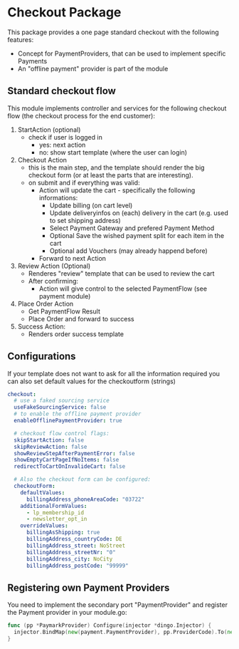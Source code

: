 # Checkout Package

This package provides a one page standard checkout with the following features:

* Concept for PaymentProviders, that can be used to implement specific Payments
* An "offline payment" provider is part of the module

## Standard checkout flow

This module implements controller and services for the following checkout flow (the checkout process for the end customer):

1. StartAction (optional)
    * check if user is logged in
        * yes: next action
        * no: show start template (where the user can login)
1. Checkout Action
    * this is the main step, and the template should render the big checkout form (or at least the parts that are interesting). 
    * on submit and if everything was valid:
        * Action will update the cart - specifically the following informations:
            * Update billing (on cart level)
            * Update deliveryinfos on (each) delivery in the cart (e.g. used to set shipping address)
            * Select Payment Gateway and prefered Payment Method
            * Optional Save the wished payment split for each item in the cart
            * Optional add Vouchers (may already happend before)            
        * Forward to next Action
1. Review Action (Optional)
    * Renderes "review" template that can be used to review the cart
    * After confirming:
        * Action will give control to the selected PaymentFlow (see payment module)
1. Place Order Action
    * Get PaymentFlow Result
    * Place Order and forward to success
1. Success Action:
    * Renders order success template

## Configurations

If your template does not want to ask for all the information required you can also set default values for the checkoutform (strings)

```yaml
checkout:
  # use a faked sourcing service
  useFakeSourcingService: false
  # to enable the offline payment provider
  enableOfflinePaymentProvider: true

  # checkout flow control flags:
  skipStartAction: false
  skipReviewAction: false
  showReviewStepAfterPaymentError: false
  showEmptyCartPageIfNoItems: false
  redirectToCartOnInvalideCart: false

  # Also the checkout form can be configured:
  checkoutForm:
    defaultValues:
      billingAddress_phoneAreaCode: "03722"
    additionalFormValues:
      - lp_membership_id
      - newsletter_opt_in
    overrideValues:
      billingAsShipping: true
      billingAddress_countryCode: DE
      billingAddress_street: NoStreet
      billingAddress_streetNr: "0"
      billingAddress_city: NoCity
      billingAddress_postCode: "99999"
```

## Registering own Payment Providers

You need to implement the secondary port "PaymentProvider" and register the Payment provider in your module.go:

```go
func (pp *PaymarkProvider) Configure(injector *dingo.Injector) {
  injector.BindMap(new(payment.PaymentProvider), pp.ProviderCode).To(new(infrastructure.MyPaymentAdapter))
}
```
